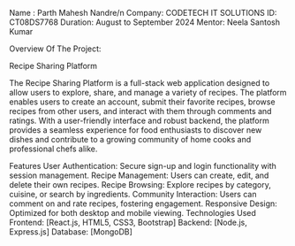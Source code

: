 Name : Parth Mahesh Nandre/n
Company: CODETECH IT SOLUTIONS
ID: CT08DS7768
Duration: August to September 2024
Mentor: Neela Santosh Kumar

Overview Of The Project:

Recipe Sharing Platform

The Recipe Sharing Platform is a full-stack web application designed to allow users to explore, share, and manage a variety of recipes. The platform enables users to create an account, submit their favorite recipes, browse recipes from other users, and interact with them through comments and ratings. With a user-friendly interface and robust backend, the platform provides a seamless experience for food enthusiasts to discover new dishes and contribute to a growing community of home cooks and professional chefs alike.

Features
User Authentication: Secure sign-up and login functionality with session management.
Recipe Management: Users can create, edit, and delete their own recipes.
Recipe Browsing: Explore recipes by category, cuisine, or search by ingredients.
Community Interaction: Users can comment on and rate recipes, fostering engagement.
Responsive Design: Optimized for both desktop and mobile viewing.
Technologies Used
Frontend: [React.js, HTML5, CSS3, Bootstrap]
Backend: [Node.js, Express.js]
Database: [MongoDB]
